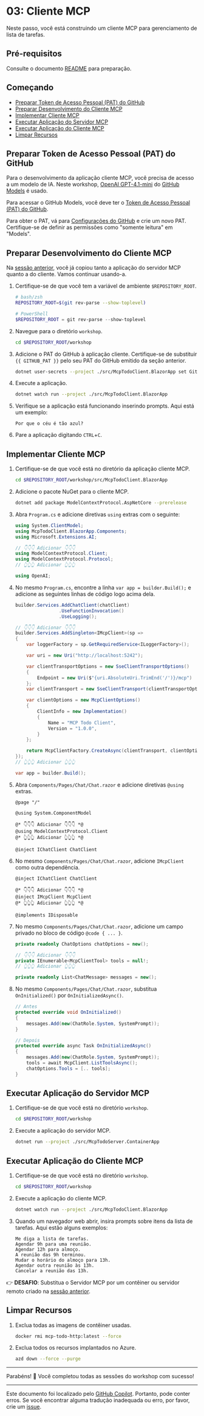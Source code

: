 # 03: Cliente MCP

Neste passo, você está construindo um cliente MCP para gerenciamento de lista de tarefas.

## Pré-requisitos

Consulte o documento [README](../README.md#pré-requisitos) para preparação.

## Começando

- [Preparar Token de Acesso Pessoal (PAT) do GitHub](#preparar-token-de-acesso-pessoal-pat-do-github)
- [Preparar Desenvolvimento do Cliente MCP](#preparar-desenvolvimento-do-cliente-mcp)
- [Implementar Cliente MCP](#implementar-cliente-mcp)
- [Executar Aplicação do Servidor MCP](#executar-aplicação-do-servidor-mcp)
- [Executar Aplicação do Cliente MCP](#executar-aplicação-do-cliente-mcp)
- [Limpar Recursos](#limpar-recursos)

## Preparar Token de Acesso Pessoal (PAT) do GitHub

Para o desenvolvimento da aplicação cliente MCP, você precisa de acesso a um modelo de IA. Neste workshop, [OpenAI GPT-4.1-mini](https://github.com/marketplace/models/azure-openai/gpt-4-1-mini) do [GitHub Models](https://github.com/marketplace?type=models) é usado.

Para acessar o GitHub Models, você deve ter o [Token de Acesso Pessoal (PAT) do GitHub](https://docs.github.com/authentication/keeping-your-account-and-data-secure/managing-your-personal-access-tokens).

Para obter o PAT, vá para [Configurações do GitHub](https://github.com/settings/personal-access-tokens/new) e crie um novo PAT. Certifique-se de definir as permissões como "somente leitura" em "Models".

## Preparar Desenvolvimento do Cliente MCP

Na [sessão anterior](./01-mcp-server.md), você já copiou tanto a aplicação do servidor MCP quanto a do cliente. Vamos continuar usando-a.

1. Certifique-se de que você tem a variável de ambiente `$REPOSITORY_ROOT`.

   ```bash
   # bash/zsh
   REPOSITORY_ROOT=$(git rev-parse --show-toplevel)
   ```

   ```powershell
   # PowerShell
   $REPOSITORY_ROOT = git rev-parse --show-toplevel
   ```

1. Navegue para o diretório `workshop`.

    ```bash
    cd $REPOSITORY_ROOT/workshop
    ```

1. Adicione o PAT do GitHub à aplicação cliente. Certifique-se de substituir `{{ GITHUB_PAT }}` pelo seu PAT do GitHub emitido da seção anterior.

    ```bash
    dotnet user-secrets --project ./src/McpTodoClient.BlazorApp set GitHubModels:Token "{{ GITHUB_PAT }}"
    ```

1. Execute a aplicação.

    ```bash
    dotnet watch run --project ./src/McpTodoClient.BlazorApp
    ```

1. Verifique se a aplicação está funcionando inserindo prompts. Aqui está um exemplo:

    ```text
    Por que o céu é tão azul?
    ```

1. Pare a aplicação digitando `CTRL`+`C`.

## Implementar Cliente MCP

1. Certifique-se de que você está no diretório da aplicação cliente MCP.

    ```bash
    cd $REPOSITORY_ROOT/workshop/src/McpTodoClient.BlazorApp
    ```

1. Adicione o pacote NuGet para o cliente MCP.

    ```bash
    dotnet add package ModelContextProtocol.AspNetCore --prerelease
    ```

1. Abra `Program.cs` e adicione diretivas `using` extras com o seguinte:

    ```csharp
    using System.ClientModel;
    using McpTodoClient.BlazorApp.Components;
    using Microsoft.Extensions.AI;
    
    // 👇👇👇 Adicionar 👇👇👇
    using ModelContextProtocol.Client;
    using ModelContextProtocol.Protocol;
    // 👆👆👆 Adicionar 👆👆👆
    
    using OpenAI;
    ```

1. No mesmo `Program.cs`, encontre a linha `var app = builder.Build();` e adicione as seguintes linhas de código logo acima dela.

    ```csharp
    builder.Services.AddChatClient(chatClient)
                    .UseFunctionInvocation()
                    .UseLogging();
    
    // 👇👇👇 Adicionar 👇👇👇
    builder.Services.AddSingleton<IMcpClient>(sp =>
    {
        var loggerFactory = sp.GetRequiredService<ILoggerFactory>();
    
        var uri = new Uri("http://localhost:5242");
    
        var clientTransportOptions = new SseClientTransportOptions()
        {
            Endpoint = new Uri($"{uri.AbsoluteUri.TrimEnd('/')}/mcp")
        };
        var clientTransport = new SseClientTransport(clientTransportOptions, loggerFactory);
    
        var clientOptions = new McpClientOptions()
        {
            ClientInfo = new Implementation()
            {
                Name = "MCP Todo Client",
                Version = "1.0.0",
            }
        };
    
        return McpClientFactory.CreateAsync(clientTransport, clientOptions, loggerFactory).GetAwaiter().GetResult();
    });
    // 👆👆👆 Adicionar 👆👆👆
    
    var app = builder.Build();
    ```

1. Abra `Components/Pages/Chat/Chat.razor` e adicione diretivas `@using` extras.

    ```razor
    @page "/"
    
    @using System.ComponentModel
    
    @* 👇👇👇 Adicionar 👇👇👇 *@
    @using ModelContextProtocol.Client
    @* 👆👆👆 Adicionar 👆👆👆 *@
    
    @inject IChatClient ChatClient
    ```

1. No mesmo `Components/Pages/Chat/Chat.razor`, adicione `IMcpClient` como outra dependência.

    ```razor
    @inject IChatClient ChatClient
    
    @* 👇👇👇 Adicionar 👇👇👇 *@
    @inject IMcpClient McpClient
    @* 👆👆👆 Adicionar 👆👆👆 *@
    
    @implements IDisposable
    ```

1. No mesmo `Components/Pages/Chat/Chat.razor`, adicione um campo privado no bloco de código `@code { ... }`.

    ```csharp
    private readonly ChatOptions chatOptions = new();
    
    // 👇👇👇 Adicionar 👇👇👇
    private IEnumerable<McpClientTool> tools = null!;
    // 👆👆👆 Adicionar 👆👆👆
    
    private readonly List<ChatMessage> messages = new();
    ```

1. No mesmo `Components/Pages/Chat/Chat.razor`, substitua `OnInitialized()` por `OnInitializedAsync()`.

    ```csharp
    // Antes
    protected override void OnInitialized()
    {
        messages.Add(new(ChatRole.System, SystemPrompt));
    }
    
    // Depois
    protected override async Task OnInitializedAsync()
    {
        messages.Add(new(ChatRole.System, SystemPrompt));
        tools = await McpClient.ListToolsAsync();
        chatOptions.Tools = [.. tools];
    }
    ```

## Executar Aplicação do Servidor MCP

1. Certifique-se de que você está no diretório `workshop`.

    ```bash
    cd $REPOSITORY_ROOT/workshop
    ```

1. Execute a aplicação do servidor MCP.

    ```bash
    dotnet run --project ./src/McpTodoServer.ContainerApp
    ```

## Executar Aplicação do Cliente MCP

1. Certifique-se de que você está no diretório `workshop`.

    ```bash
    cd $REPOSITORY_ROOT/workshop
    ```

1. Execute a aplicação do cliente MCP.

    ```bash
    dotnet watch run --project ./src/McpTodoClient.BlazorApp
    ```

1. Quando um navegador web abrir, insira prompts sobre itens da lista de tarefas. Aqui estão alguns exemplos:

    ```text
    Me diga a lista de tarefas.
    Agendar 9h para uma reunião.
    Agendar 12h para almoço.
    A reunião das 9h terminou.
    Mudar o horário do almoço para 13h.
    Agendar outra reunião às 13h.
    Cancelar a reunião das 13h.
    ```

👉 **DESAFIO**: Substitua o Servidor MCP por um contêiner ou servidor remoto criado na [sessão anterior](./02-mcp-remote-server.md).

## Limpar Recursos

1. Exclua todas as imagens de contêiner usadas.

    ```bash
    docker rmi mcp-todo-http:latest --force
    ```

1. Exclua todos os recursos implantados no Azure.

    ```bash
    azd down --force --purge
    ```

---

Parabéns! 🎉 Você completou todas as sessões do workshop com sucesso!

---

Este documento foi localizado pelo [GitHub Copilot](https://docs.github.com/copilot/about-github-copilot/what-is-github-copilot). Portanto, pode conter erros. Se você encontrar alguma tradução inadequada ou erro, por favor, crie um [issue](../../../../../issues).
